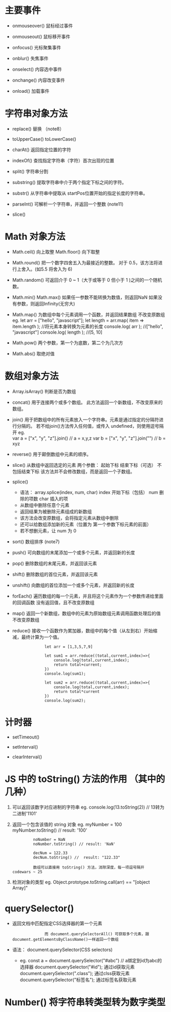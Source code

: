 # 主要事件

- onmouseover()   鼠标经过事件

- onmouseout()   鼠标移开事件

- onfocus()      光标聚集事件

- onblur()      失焦事件

- onselect()    内容选中事件

- onchange()    内容改变事件

- onload()    加载事件


# 字符串对象方法

- replace()      替换               （note8）

- toUpperCase()             toLowerCase()

- charAt()   返回指定位置的字符

- indexOf()   查找指定字符串（字符）首次出现的位置

- split()  字符串分割

- substring()    提取字符串中介于两个指定下标之间的字符。

- substr()          从字符串中提取从 startPos位置开始的指定长度的字符串。

- parseInt()        可解析一个字符串，并返回一个整数     (note11)

- slice() 


# Math 对象方法

- Math.ceil()   向上取整            Math.floor()   向下取整

- Math.round()     把一个数字四舍五入为最接近的整数。      对于 0.5，该方法将进行上舍入。(如5.5 将舍入为 6)

- Math.random()         可返回介于 0 ~ 1（大于或等于 0 但小于 1 )之间的一个随机数。

- Math.min()      Math.max()        如果任一参数不能转换为数值，则返回NaN         如果没有参数，则返回Infinity(无穷大)

- Math.map()        为数组中每个元素调用一个函数，并返回结果数组        不改变原数组
            eg.
                let arr = ["hello", "javascript"];
                let length = arr.map( item => item.length );        //将元素本身转换为元素的长度
                console.log( arr );       //["hello", "javascript"]
                console.log( length );        //[5, 10]

- Math.pow()      两个参数，第一个为底数，第二个为几次方

- Math.abs()    取绝对值 
    



# 数组对象方法

- Array.isArray()     判断是否为数组

- concat()       用于连接两个或多个数组。          此方法返回一个新数组，不改变原来的数组。

- join()        用于把数组中的所有元素放入一个字符串。元素是通过指定的分隔符进行分隔的。
                    若不给join()方法传入任何值，或传入 undefined，则使用逗号隔开
                    eg.  
                    var a = ["x", "y", "z"].join()      //  a = x,y,z
                    var b = ["x", "y", "z"].join("")    //  b = xyz


- reverse()     用于颠倒数组中元素的顺序。

- slice()    从数组中返回选定的元素             两个参数：    起始下标  结束下标（可选）        不包括结束下标
                该方法并不会修改数组，而是返回一个子数组。

- splice()
    - 语法：   array.splice(index, num, char)           index 开始下标（包括）        num 删除的项数      char 插入的项
    - 从数组中删除任意个元素
    - 返回结果为被删除元素组成的新数组
    - 该方法会改变原数组，会将指定元素从数组中删除
    - 还可以给数组添加新的元素（位置为 第一个参数下标元素的前面）
    - 若不想删元素，让 num 为 0
                                                                

- sort()    数组排序    (note7)

- push()        可向数组的末尾添加一个或多个元素，并返回新的长度

- pop()        删除数组的末尾元素，并返回该元素

- shift()       删除数组的首位元素，并返回该元素

- unshift()     向数组的首位添加一个或多个元素，并返回新的长度

- forEach()     遍历数组的每一个元素，并且将这个元素作为一个参数传递给里面的回调函数                没有返回值，且不改变原数组

- map()     返回一个新数组，数组中的元素为原始数组元素调用函数处理后的值        不改变原数组

- reduce()    接收一个函数作为累加器，数组中的每个值（从左到右）开始缩减，最终计算为一个值。

                    let arr = [1,3,5,7,9]

                    let sum1 = arr.reduce((total,current,index)=>{
                        console.log(total,current,index);
                        return total+current;
                    })
                    console.log(sum1); 

                    let sum2 = arr.reduce((total,current,index)=>{
                        console.log(total,current,index);
                        return total*current
                    })
                    console.log(sum2);



# 计时器

- setTimeout()

- setInterval()

- clearInterval()


# JS 中的 toString() 方法的作用   （其中的几种）

1. 可以返回该数字对应进制的字符串
            eg.   console.log(13.toString(2))     // 13转为二进制'1101'

2. 返回一个包含该值的 string 对象
            eg. myNumber = 100
                myNumber.toString() // result: '100'

                noNumber = NaN
                noNumber.toString() // result: 'NaN'

                decNum = 122.33
                decNum.toString() //  result: "122.33"

                数组可以直接用 toString() 方法，消除深度，每一项逗号隔开       codewars ~ 25   

3. 检测对象的类型
            eg.     Object.prototype.toString.call(arr)  == "[object Array]"


# querySelector()

- 返回文档中匹配指定CSS选择器的第一个元素             
                    
                    而 document.querySelectorAll() 可获取多个元素，跟document.getElementsByClassName()一样返回一个数组
        
- 语法： document.querySelector(CSS selectors)

    - eg.   const a = document.querySelector("#abc")     // a绑定到id为abc的选择器
            document.querySelector("#id");      通过id获取元素
            document.querySelector(".class");   通过clss获取元素
            document.querySelector("标签名");    通过标签名获取元素

# Number()    将字符串转类型转为数字类型